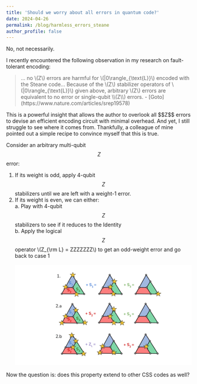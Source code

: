```yaml
---
title: 'Should we worry about all errors in quantum code?'
date: 2024-04-26
permalink: /blog/harmless_errors_steane
author_profile: false
---
```


No, not necessarily.

I recently encountered the following observation in my research on fault-tolerant encoding:
<blockquote>
... no \(Z\) errors are harmful for \(|0\rangle_{\text{L}}\) encoded with the Steane code... Because of the \(Z\) stabilizer operators of \(|0\rangle_{\text{L}}\) given above, arbitrary \(Z\) errors are equivalent to no error or single-qubit \\(Z\\) errors. - [Goto](https://www.nature.com/articles/srep19578)
</blockquote>
This is a powerful insight that allows the author to overlook all $$Z$$ errors to devise an efficient encoding circuit with minimal overhead. And yet, I still struggle to see where it comes from. Thankfully, a colleague of mine pointed out a simple recipe to convince myself that this is true. 

Consider an arbitrary multi-qubit $$Z$$ error:
1. If its weight is odd, apply 4-qubit $$Z$$ stabilizers until we are left with a weight-1 error.
2. If its weight is even, we can either:<br/>
    a. Play with 4-qubit $$Z$$ stabilizers to see if it reduces to the Identity<br/>
    b. Apply the logical $$Z$$ operator \\(Z_{\rm L} = ZZZZZZZ\\) to get an odd-weight error and go back to case 1<br/>
<br/><img src='/images/Zerrors_Steane.png'>

Now the question is: does this property extend to other CSS codes as well?